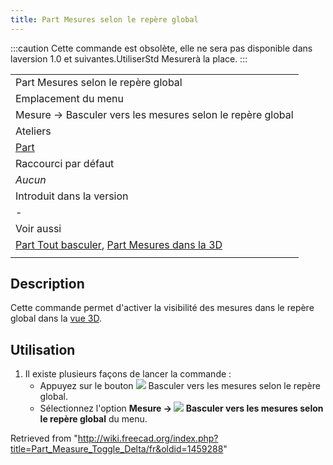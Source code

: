 ```yaml
---
title: Part Mesures selon le repère global
---
```

:::caution
Cette commande est obsolète, elle ne sera pas disponible dans laversion 1.0 et suivantes.UtiliserStd Mesurerà la place.
:::

|  |
| --- |
| Part Mesures selon le repère global |
| Emplacement du menu |
| Mesure → Basculer vers les mesures selon le repère global |
| Ateliers |
| [Part](/Part_Workbench/fr "Part Workbench/fr") |
| Raccourci par défaut |
| *Aucun* |
| Introduit dans la version |
| - |
| Voir aussi |
| [Part Tout basculer](/Part_Measure_Toggle_All/fr "Part Measure Toggle All/fr"), [Part Mesures dans la 3D](/Part_Measure_Toggle_3D/fr "Part Measure Toggle 3D/fr") |
|  |

## Description

Cette commande permet d'activer la visibilité des mesures dans le repère global dans la [vue 3D](/3D_view/fr "3D view/fr").

## Utilisation

1. Il existe plusieurs façons de lancer la commande :
   * Appuyez sur le bouton ![](/images/Part_Measure_Toggle_Delta.svg) Basculer vers les mesures selon le repère global.
   * Sélectionnez l'option **Mesure → ![](/images/Part_Measure_Toggle_Delta.svg) Basculer vers les mesures selon le repère global** du menu.

Retrieved from "<http://wiki.freecad.org/index.php?title=Part_Measure_Toggle_Delta/fr&oldid=1459288>"